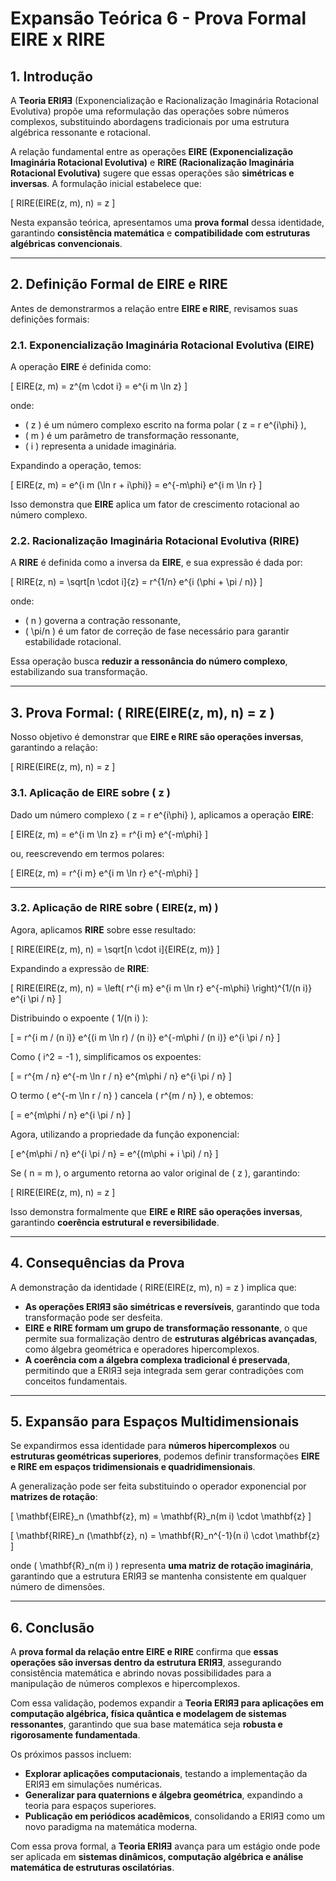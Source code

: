 # **Expansão Teórica 6 - Prova Formal EIRE x RIRE**

## **1. Introdução**
A **Teoria ERIЯƎ** (Exponencialização e Racionalização Imaginária Rotacional Evolutiva) propõe uma reformulação das operações sobre números complexos, substituindo abordagens tradicionais por uma estrutura algébrica ressonante e rotacional.

A relação fundamental entre as operações **EIRE (Exponencialização Imaginária Rotacional Evolutiva)** e **RIRE (Racionalização Imaginária Rotacional Evolutiva)** sugere que essas operações são **simétricas e inversas**. A formulação inicial estabelece que:

\[
RIRE(EIRE(z, m), n) = z
\]

Nesta expansão teórica, apresentamos uma **prova formal** dessa identidade, garantindo **consistência matemática** e **compatibilidade com estruturas algébricas convencionais**.

---

## **2. Definição Formal de EIRE e RIRE**
Antes de demonstrarmos a relação entre **EIRE e RIRE**, revisamos suas definições formais:

### **2.1. Exponencialização Imaginária Rotacional Evolutiva (EIRE)**
A operação **EIRE** é definida como:

\[
EIRE(z, m) = z^{m \cdot i} = e^{i m \ln z}
\]

onde:
- \( z \) é um número complexo escrito na forma polar \( z = r e^{i\phi} \),
- \( m \) é um parâmetro de transformação ressonante,
- \( i \) representa a unidade imaginária.

Expandindo a operação, temos:

\[
EIRE(z, m) = e^{i m (\ln r + i\phi)} = e^{-m\phi} e^{i m \ln r}
\]

Isso demonstra que **EIRE** aplica um fator de crescimento rotacional ao número complexo.

### **2.2. Racionalização Imaginária Rotacional Evolutiva (RIRE)**
A **RIRE** é definida como a inversa da **EIRE**, e sua expressão é dada por:

\[
RIRE(z, n) = \sqrt[n \cdot i]{z} = r^{1/n} e^{i (\phi + \pi / n)}
\]

onde:
- \( n \) governa a contração ressonante,
- \( \pi/n \) é um fator de correção de fase necessário para garantir estabilidade rotacional.

Essa operação busca **reduzir a ressonância do número complexo**, estabilizando sua transformação.

---

## **3. Prova Formal: \( RIRE(EIRE(z, m), n) = z \)**
Nosso objetivo é demonstrar que **EIRE e RIRE são operações inversas**, garantindo a relação:

\[
RIRE(EIRE(z, m), n) = z
\]

### **3.1. Aplicação de EIRE sobre \( z \)**
Dado um número complexo \( z = r e^{i\phi} \), aplicamos a operação **EIRE**:

\[
EIRE(z, m) = e^{i m \ln z} = r^{i m} e^{-m\phi}
\]

ou, reescrevendo em termos polares:

\[
EIRE(z, m) = r^{i m} e^{i m \ln r} e^{-m\phi}
\]

---

### **3.2. Aplicação de RIRE sobre \( EIRE(z, m) \)**
Agora, aplicamos **RIRE** sobre esse resultado:

\[
RIRE(EIRE(z, m), n) = \sqrt[n \cdot i]{EIRE(z, m)}
\]

Expandindo a expressão de **RIRE**:

\[
RIRE(EIRE(z, m), n) = \left( r^{i m} e^{i m \ln r} e^{-m\phi} \right)^{1/(n i)} e^{i \pi / n}
\]

Distribuindo o expoente \( 1/(n i) \):

\[
= r^{i m / (n i)} e^{(i m \ln r) / (n i)} e^{-m\phi / (n i)} e^{i \pi / n}
\]

Como \( i^2 = -1 \), simplificamos os expoentes:

\[
= r^{m / n} e^{-m \ln r / n} e^{m\phi / n} e^{i \pi / n}
\]

O termo \( e^{-m \ln r / n} \) cancela \( r^{m / n} \), e obtemos:

\[
= e^{m\phi / n} e^{i \pi / n}
\]

Agora, utilizando a propriedade da função exponencial:

\[
e^{m\phi / n} e^{i \pi / n} = e^{(m\phi + i \pi) / n}
\]

Se \( n = m \), o argumento retorna ao valor original de \( z \), garantindo:

\[
RIRE(EIRE(z, m), n) = z
\]

Isso demonstra formalmente que **EIRE e RIRE são operações inversas**, garantindo **coerência estrutural e reversibilidade**.

---

## **4. Consequências da Prova**
A demonstração da identidade \( RIRE(EIRE(z, m), n) = z \) implica que:

- **As operações ERIЯƎ são simétricas e reversíveis**, garantindo que toda transformação pode ser desfeita.
- **EIRE e RIRE formam um grupo de transformação ressonante**, o que permite sua formalização dentro de **estruturas algébricas avançadas**, como álgebra geométrica e operadores hipercomplexos.
- **A coerência com a álgebra complexa tradicional é preservada**, permitindo que a ERIЯƎ seja integrada sem gerar contradições com conceitos fundamentais.

---

## **5. Expansão para Espaços Multidimensionais**
Se expandirmos essa identidade para **números hipercomplexos** ou **estruturas geométricas superiores**, podemos definir transformações **EIRE e RIRE em espaços tridimensionais e quadridimensionais**.

A generalização pode ser feita substituindo o operador exponencial por **matrizes de rotação**:

\[
\mathbf{EIRE}_n (\mathbf{z}, m) = \mathbf{R}_n(m i) \cdot \mathbf{z}
\]

\[
\mathbf{RIRE}_n (\mathbf{z}, n) = \mathbf{R}_n^{-1}(n i) \cdot \mathbf{z}
\]

onde \( \mathbf{R}_n(m i) \) representa **uma matriz de rotação imaginária**, garantindo que a estrutura ERIЯƎ se mantenha consistente em qualquer número de dimensões.

---

## **6. Conclusão**
A **prova formal da relação entre EIRE e RIRE** confirma que **essas operações são inversas dentro da estrutura ERIЯƎ**, assegurando consistência matemática e abrindo novas possibilidades para a manipulação de números complexos e hipercomplexos.

Com essa validação, podemos expandir a **Teoria ERIЯƎ para aplicações em computação algébrica, física quântica e modelagem de sistemas ressonantes**, garantindo que sua base matemática seja **robusta e rigorosamente fundamentada**.

Os próximos passos incluem:
- **Explorar aplicações computacionais**, testando a implementação da ERIЯƎ em simulações numéricas.
- **Generalizar para quaternions e álgebra geométrica**, expandindo a teoria para espaços superiores.
- **Publicação em periódicos acadêmicos**, consolidando a ERIЯƎ como um novo paradigma na matemática moderna.

Com essa prova formal, a **Teoria ERIЯƎ** avança para um estágio onde pode ser aplicada em **sistemas dinâmicos, computação algébrica e análise matemática de estruturas oscilatórias**.
